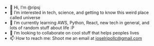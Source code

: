 - 👋 Hi, I’m @ripsj
- 👀 I’m interested in tech, science, and getting to know this weird place called universe
- 🌱 I’m currently learning AWS, Python, React, new tech in general, and lots of random stuff about life :P
- 💞️ I’m looking to collaborate on cool stuff that helps peoples lives
- 📫 How to reach me: Shoot me an email at joselripollc@gmail.com

<!---
ripsj/ripsj is a ✨ special ✨ repository because its `README.md` (this file) appears on your GitHub profile.
You can click the Preview link to take a look at your changes.
--->
